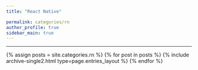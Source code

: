 ```yaml
---
title: "React Native"

permalink: categories/rn
author_profile: true
sidebar_main: true
---
```


***

{% assign posts = site.categories.rn %}
{% for post in posts %} {% include archive-single2.html type=page.entries_layout %} {% endfor %}